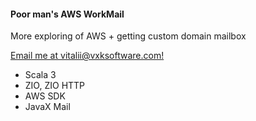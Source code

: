 #### Poor man's AWS WorkMail
More exploring of AWS + getting custom domain mailbox

[Email me at vitalii@vxksoftware.com!](mailto:vitalii@vxksoftware.com)

- Scala 3
- ZIO, ZIO HTTP
- AWS SDK
- JavaX Mail

